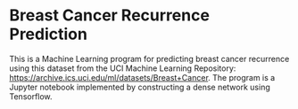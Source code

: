 # Breast Cancer Recurrence Prediction
This is a Machine Learning program for predicting breast cancer recurrence using this dataset from the UCI Machine Learning Repository: https://archive.ics.uci.edu/ml/datasets/Breast+Cancer. The program is a Jupyter notebook implemented by constructing a dense network using Tensorflow. 
